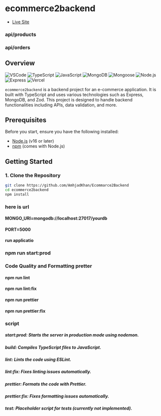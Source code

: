 # ecommerce2backend

- [Live Site](https://ecommerce2-backend.vercel.app/)

<h3>api/products</h3>
<h3>api/orders</h3>

## Overview

![VSCode](https://img.shields.io/badge/VSCode-007ACC?logo=visual-studio-code&logoColor=white)
![TypeScript](https://img.shields.io/badge/TypeScript-3178C6?logo=typescript&logoColor=white)
![JavaScript](https://img.shields.io/badge/JavaScript-F7DF1C?logo=javascript&logoColor=black)
![MongoDB](https://img.shields.io/badge/MongoDB-47A248?logo=mongodb&logoColor=white)
![Mongoose](https://img.shields.io/badge/Mongoose-880000?logo=mongoose&logoColor=white)
![Node.js](https://img.shields.io/badge/Node.js-339933?logo=node.js&logoColor=white)
![Express](https://img.shields.io/badge/Express.js-000000?logo=express&logoColor=white)
![Vercel](https://img.shields.io/badge/Vercel-000000?logo=vercel&logoColor=white)


`ecommerce2backend` is a backend project for an e-commerce application. It is built with TypeScript and uses various technologies such as Express, MongoDB, and Zod. This project is designed to handle backend functionalities including APIs, data validation, and more.

## Prerequisites

Before you start, ensure you have the following installed:

- [Node.js](https://nodejs.org/) (v16 or later)
- [npm](https://www.npmjs.com/) (comes with Node.js)

## Getting Started

### 1. Clone the Repository

```bash
git clone https://github.com/AmhjadKhan/Ecommarce2Backend
cd ecommerce2backend
npm install 

```
### here is url

<h4> MONGO_URI=mongodb://localhost:27017/yourdb </h4>
<h4>PORT=5000</h4>

#### run applicatio
 <h3>npm run start:prod </h3>

### Code Quality and Formatting pretter
<h4>npm run lint</h4>
<h4>npm run lint:fix</h4>
<h4>npm run prettier</h4>
<h4>npm run prettier:fix</h4>

### script 

<h5>start:prod: Starts the server in production mode using nodemon.</h5>
<h5>build: Compiles TypeScript files to JavaScript.</h5>
<h5>lint: Lints the code using ESLint.</h5>
<h5>lint:fix: Fixes linting issues automatically.</h5>
<h5>prettier: Formats the code with Prettier.</h5>
<h5>prettier:fix: Fixes formatting issues automatically.</h5>
<h5>test: Placeholder script for tests (currently not implemented).</h5>


